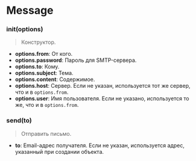 # Message

### init(options)
> Конструктор.
* **options.from**: От кого.
* **options.password**: Пароль для SMTP-сервера.
* **options.to**: Кому.
* **options.subject**: Тема.
* **options.content**: Содержимое.
* **options.host**: Сервер. Если не указан, используется тот же сервер, что и в `options.from`.
* **options.user**: Имя пользователя. Если не указано, используется то же, что и в `options.from`.

### send(to)
> Отправить письмо.
* **to**: Email-адрес получателя. Если не указан, используется адрес, указанный при создании объекта.